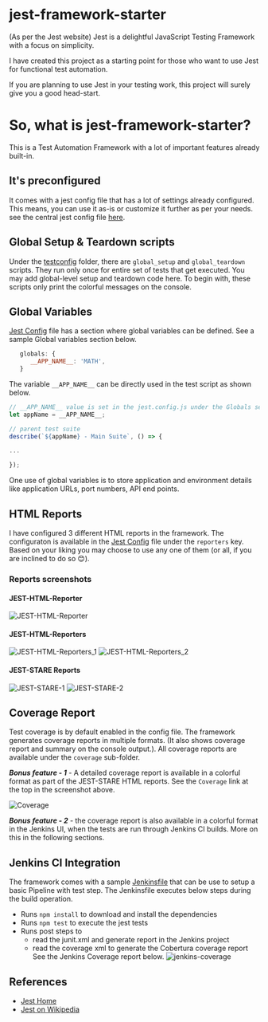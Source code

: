 # jest-framework-starter
(As per the Jest website) Jest is a delightful JavaScript Testing Framework with a focus on simplicity.

I have created this project as a starting point for those who want to use Jest for functional test automation. 

If you are planning to use Jest in your testing work, this project will surely give you a good head-start.

# So, what is jest-framework-starter?
This is a Test Automation Framework with a lot of important features already built-in.
## It's preconfigured
It comes with a jest config file that has a lot of settings already configured. This means, you can use it as-is or  customize it further as per your needs. see the central jest config file [here](jest.config.js).

## Global Setup & Teardown scripts
Under the [testconfig](testconfig) folder, there are `global_setup` and `global_teardown` scripts. They run only once for entire set of tests that get executed. You may add global-level setup and teardown code here. To begin with, these scripts only print the colorful messages on the console.

## Global Variables
[Jest Config](jest.config.js) file has a section where global variables can be defined. See a sample Global variables section below.
```javascript
   globals: {
      __APP_NAME__: 'MATH',
   }
```
The variable `__APP_NAME__` can be directly used in the test script as shown below.

```javascript
// __APP_NAME__ value is set in the jest.config.js under the Globals section
let appName = __APP_NAME__;

// parent test suite
describe(`${appName} - Main Suite`, () => { 

...

});
```
One use of global variables is to store application and environment details like application URLs, port numbers, API end points.

## HTML Reports
I have configured 3 different HTML reports in the framework. The configuraton is available in the [Jest Config](https://github.com/dineshvelhal/jest-framework-starter/blob/master/jest.config.js) file under the `reporters` key. Based on your liking you may choose to use any one of them (or all, if you are inclined to do so 😊).
### Reports screenshots
#### JEST-HTML-Reporter
![JEST-HTML-Reporter](JEST-HTML-Reporter.png)
#### JEST-HTML-Reporters
![JEST-HTML-Reporters_1](JEST-HTML-Reporters_1.png)
![JEST-HTML-Reporters_2](JEST-HTML-Reporters_2.png)
#### JEST-STARE Reports
![JEST-STARE-1](JEST-STARE-1.png)
![JEST-STARE-2](JEST-STARE-2.png)

## Coverage Report
Test coverage is by default enabled in the config file. The framework generates coverage reports in multiple formats. (It also shows coverage report and summary on the console output.). All coverage reports are available under the `coverage` sub-folder. 

_**Bonus feature - 1**_ - A detailed coverage report is available in a colorful format as part of the JEST-STARE HTML reports. See the `Coverage` link at the top in the screenshot above.

![Coverage](Coverage.png)

_**Bonus feature - 2**_ - the coverage report is also available in a colorful format in the Jenkins UI, when the tests are run through Jenkins CI builds. More on this in the following sections.

## Jenkins CI Integration
The framework comes with a sample [Jenkinsfile](Jenkinsfile) that can be use to setup a basic Pipeline with test step. The Jenkinsfile executes below steps during the build operation.
- Runs `npm install` to download and install the dependencies
- Runs `npm test` to execute the jest tests
- Runs post steps to
   - read the junit.xml and generate report in the Jenkins project
   - read the coverage xml to generate the Cobertura coverage report
See the Jenkins Coverage report below.
![jenkins-coverage](jenkins-coverage.png)

## References
- [Jest Home](https://jestjs.io/en/)
- [Jest on Wikipedia](https://en.wikipedia.org/wiki/Jest_(JavaScript_framework))
